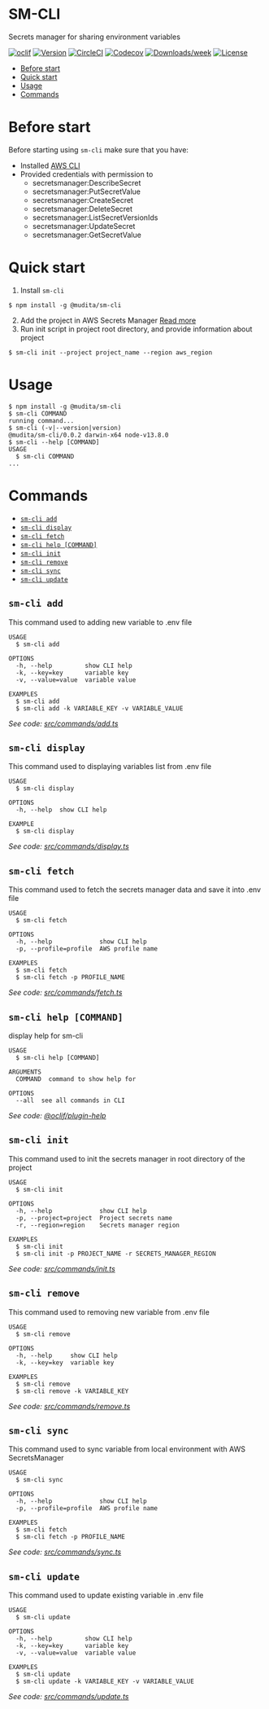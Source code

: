 SM-CLI
===============

Secrets manager for sharing environment variables

[![oclif](https://img.shields.io/badge/cli-oclif-brightgreen.svg)](https://oclif.io)
[![Version](https://img.shields.io/npm/v/secrets-manager.svg)](https://npmjs.org/package/sm-cli)
[![CircleCI](https://circleci.com/gh/igorbezsmertnyi/secrets-manager/tree/master.svg?style=shield)](https://circleci.com/gh/igorbezsmertnyi/secrets-manager/tree/master)
[![Codecov](https://codecov.io/gh/igorbezsmertnyi/secrets-manager/branch/master/graph/badge.svg)](https://codecov.io/gh/igorbezsmertnyi/secrets-manager)
[![Downloads/week](https://img.shields.io/npm/dw/secrets-manager.svg)](https://npmjs.org/package/secrets-manager)
[![License](https://img.shields.io/npm/l/secrets-manager.svg)](https://github.com/igorbezsmertnyi/secrets-manager/blob/master/package.json)

<!-- toc -->
* [Before start](#before-start)
* [Quick start](#quick-start)
* [Usage](#usage)
* [Commands](#commands)

# Before start
Before starting using `sm-cli` make sure that you have:
- Installed [AWS CLI](https://awscli.amazonaws.com/AWSCLIV2.pkg)
- Provided credentials with permission to 
  * secretsmanager:DescribeSecret
  * secretsmanager:PutSecretValue
  * secretsmanager:CreateSecret
  * secretsmanager:DeleteSecret
  * secretsmanager:ListSecretVersionIds
  * secretsmanager:UpdateSecret
  * secretsmanager:GetSecretValue

# Quick start
1. Install `sm-cli`
```sh-session
$ npm install -g @mudita/sm-cli
```
2. Add the project in AWS Secrets Manager [Read more](https://docs.aws.amazon.com/secretsmanager/latest/userguide/intro.html)
3. Run init script in project root directory, and provide information about project
```sh-session
$ sm-cli init --project project_name --region aws_region
```


<!-- tocstop -->
# Usage
<!-- usage -->
```sh-session
$ npm install -g @mudita/sm-cli
$ sm-cli COMMAND
running command...
$ sm-cli (-v|--version|version)
@mudita/sm-cli/0.0.2 darwin-x64 node-v13.8.0
$ sm-cli --help [COMMAND]
USAGE
  $ sm-cli COMMAND
...
```
<!-- usagestop -->
# Commands
<!-- commands -->
* [`sm-cli add`](#sm-cli-add)
* [`sm-cli display`](#sm-cli-display)
* [`sm-cli fetch`](#sm-cli-fetch)
* [`sm-cli help [COMMAND]`](#sm-cli-help-command)
* [`sm-cli init`](#sm-cli-init)
* [`sm-cli remove`](#sm-cli-remove)
* [`sm-cli sync`](#sm-cli-sync)
* [`sm-cli update`](#sm-cli-update)

## `sm-cli add`

This command used to adding new variable to .env file

```
USAGE
  $ sm-cli add

OPTIONS
  -h, --help         show CLI help
  -k, --key=key      variable key
  -v, --value=value  variable value

EXAMPLES
  $ sm-cli add
  $ sm-cli add -k VARIABLE_KEY -v VARIABLE_VALUE
```

_See code: [src/commands/add.ts](https://github.com/mudita/secrets-manager/blob/v0.0.2/src/commands/add.ts)_

## `sm-cli display`

This command used to displaying variables list from .env file

```
USAGE
  $ sm-cli display

OPTIONS
  -h, --help  show CLI help

EXAMPLE
  $ sm-cli display
```

_See code: [src/commands/display.ts](https://github.com/mudita/secrets-manager/blob/v0.0.2/src/commands/display.ts)_

## `sm-cli fetch`

This command used to fetch the secrets manager data and save it into .env file

```
USAGE
  $ sm-cli fetch

OPTIONS
  -h, --help             show CLI help
  -p, --profile=profile  AWS profile name

EXAMPLES
  $ sm-cli fetch
  $ sm-cli fetch -p PROFILE_NAME
```

_See code: [src/commands/fetch.ts](https://github.com/mudita/secrets-manager/blob/v0.0.2/src/commands/fetch.ts)_

## `sm-cli help [COMMAND]`

display help for sm-cli

```
USAGE
  $ sm-cli help [COMMAND]

ARGUMENTS
  COMMAND  command to show help for

OPTIONS
  --all  see all commands in CLI
```

_See code: [@oclif/plugin-help](https://github.com/oclif/plugin-help/blob/v3.2.0/src/commands/help.ts)_

## `sm-cli init`

This command used to init the secrets manager in root directory of the project

```
USAGE
  $ sm-cli init

OPTIONS
  -h, --help             show CLI help
  -p, --project=project  Project secrets name
  -r, --region=region    Secrets manager region

EXAMPLES
  $ sm-cli init
  $ sm-cli init -p PROJECT_NAME -r SECRETS_MANAGER_REGION
```

_See code: [src/commands/init.ts](https://github.com/mudita/secrets-manager/blob/v0.0.2/src/commands/init.ts)_

## `sm-cli remove`

This command used to removing new variable from .env file

```
USAGE
  $ sm-cli remove

OPTIONS
  -h, --help     show CLI help
  -k, --key=key  variable key

EXAMPLES
  $ sm-cli remove
  $ sm-cli remove -k VARIABLE_KEY
```

_See code: [src/commands/remove.ts](https://github.com/mudita/secrets-manager/blob/v0.0.2/src/commands/remove.ts)_

## `sm-cli sync`

This command used to sync variable from local environment with AWS SecretsManager

```
USAGE
  $ sm-cli sync

OPTIONS
  -h, --help             show CLI help
  -p, --profile=profile  AWS profile name

EXAMPLES
  $ sm-cli fetch
  $ sm-cli fetch -p PROFILE_NAME
```

_See code: [src/commands/sync.ts](https://github.com/mudita/secrets-manager/blob/v0.0.2/src/commands/sync.ts)_

## `sm-cli update`

This command used to update existing variable in .env file

```
USAGE
  $ sm-cli update

OPTIONS
  -h, --help         show CLI help
  -k, --key=key      variable key
  -v, --value=value  variable value

EXAMPLES
  $ sm-cli update
  $ sm-cli update -k VARIABLE_KEY -v VARIABLE_VALUE
```

_See code: [src/commands/update.ts](https://github.com/mudita/secrets-manager/blob/v0.0.2/src/commands/update.ts)_
<!-- commandsstop -->
